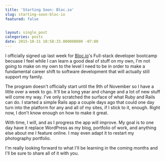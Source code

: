 ```yaml
---
title: 'Starting Soon: Bloc.io'
slug: starting-soon-bloc-io
featured: false


layout: single_post
categories: posts
date: 2015-10-31 10:58:33.000000000 -07:00
---
```


I officially signed up last week for [Bloc.io](http://Bloc.io)'s Full-stack developer bootcamp becuase I feel while I can learn a good deal of stuff on my own, I'm not going to make on my own to the level I need to be in order to make a fundamental career shift to software development that will actually still support my family.

The program doesn't officially start until the 9th of November so I have a little over a week to go. It'll be a long year and change and a lot of new stuff will come my way. I've only scratched the surface of what Ruby and Rails can do. I started a simple Rails app a couple days ago that could one day turn into the platform for any and all of my sites, if I stick to it, enough. Right now, I don't know enough on how to make it great.

With time, I will, and as I progress the app will improve. My goal is to one day have it replace WordPress as my blog, portfolio of work, and anything else about me I feature online. I may even adapt it to restart my photography portfolio.

I'm really looking forward to what I'll be learning in the coming months and I'll be sure to share all of it with you.

